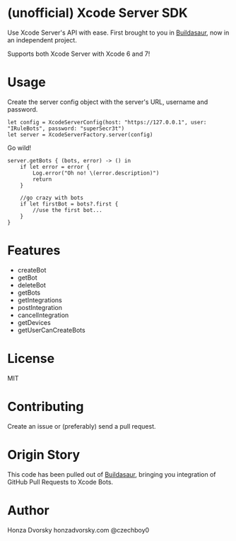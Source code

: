 # (unofficial) Xcode Server SDK

Use Xcode Server's API with ease. First brought to you in [Buildasaur](https://github.com/czechboy0/Buildasaur), now in an independent project.

Supports both Xcode Server with Xcode 6 and 7!

# Usage

Create the server config object with the server's URL, username and password.
```
let config = XcodeServerConfig(host: "https://127.0.0.1", user: "IRuleBots", password: "superSecr3t")
let server = XcodeServerFactory.server(config)
```

Go wild!
```
server.getBots { (bots, error) -> () in
    if let error = error {
        Log.error("Oh no! \(error.description)")
        return
    }
    
    //go crazy with bots
    if let firstBot = bots?.first {
        //use the first bot...
    }
}
```

# Features

- createBot
- getBot
- deleteBot
- getBots
- getIntegrations
- postIntegration
- cancelIntegration
- getDevices
- getUserCanCreateBots

# License
MIT

# Contributing
Create an issue or (preferably) send a pull request.

# Origin Story
This code has been pulled out of [Buildasaur](https://github.com/czechboy0/Buildasaur), bringing you integration of GitHub Pull Requests to Xcode Bots.

# Author
Honza Dvorsky
honzadvorsky.com
@czechboy0
